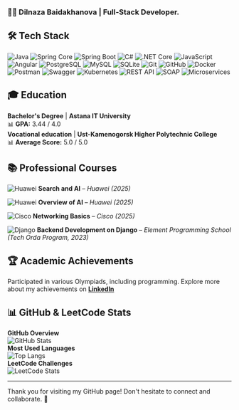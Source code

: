 ### 👩‍💻 Dilnaza Baidakhanova | Full-Stack Developer.

## 🛠 Tech Stack
![Java](https://img.shields.io/badge/-Java-05122A?style=flat&logo=java)
![Spring Core](https://img.shields.io/badge/-Spring%20Core-05122A?style=flat&logo=spring)
![Spring Boot](https://img.shields.io/badge/-Spring%20Boot-05122A?style=flat&logo=springboot)
![C#](https://img.shields.io/badge/-C%23-05122A?style=flat&logo=c-sharp)
![.NET Core](https://img.shields.io/badge/-.NET%20Core-05122A?style=flat&logo=dotnet)
![JavaScript](https://img.shields.io/badge/-JavaScript-05122A?style=flat&logo=javascript)
![Angular](https://img.shields.io/badge/-Angular-05122A?style=flat&logo=angular)
![PostgreSQL](https://img.shields.io/badge/-PostgreSQL-05122A?style=flat&logo=postgresql)
![MySQL](https://img.shields.io/badge/-MySQL-05122A?style=flat&logo=mysql)
![SQLite](https://img.shields.io/badge/-SQLite-05122A?style=flat&logo=sqlite)
![Git](https://img.shields.io/badge/-Git-05122A?style=flat&logo=git)
![GitHub](https://img.shields.io/badge/-GitHub-05122A?style=flat&logo=github)
![Docker](https://img.shields.io/badge/-Docker-05122A?style=flat&logo=docker)
![Postman](https://img.shields.io/badge/-Postman-05122A?style=flat&logo=postman)
![Swagger](https://img.shields.io/badge/-Swagger-05122A?style=flat&logo=swagger)
![Kubernetes](https://img.shields.io/badge/-Kubernetes-05122A?style=flat&logo=kubernetes)
![REST API](https://img.shields.io/badge/-REST%20API-05122A?style=flat&logo=protocols.io)
![SOAP](https://img.shields.io/badge/-SOAP-05122A?style=flat&logo=apache)
![Microservices](https://img.shields.io/badge/-Microservices-05122A?style=flat&logo=polywork)

## 🎓 Education  
 **Bachelor's Degree** | **Astana IT University**  
 📊 **GPA:** 3.44 / 4.0  
 **Vocational education** | **Ust-Kamenogorsk Higher Polytechnic College**  
 📊 **Average Score:** 5.0 / 5.0  

## 📚 Professional Courses
![Huawei](https://img.shields.io/badge/.-E60012?style=flat&logo=huawei&logoColor=white) **Search and AI** – *Huawei (2025)*

![Huawei](https://img.shields.io/badge/.-E60012?style=flat&logo=huawei&logoColor=white) **Overview of AI** – *Huawei (2025)*  

![Cisco](https://img.shields.io/badge/.-1BA0D7?style=flat&logo=cisco&logoColor=white) **Networking Basics** – *Cisco (2025)*  

![Django](https://img.shields.io/badge/.-092E20?style=flat&logo=django&logoColor=white) **Backend Development on Django** – *Element Programming School (Tech Orda Program, 2023)*  

## 🏆 Academic Achievements  
Participated in various Olympiads, including programming. 
Explore more about my achievements on **[LinkedIn](https://www.linkedin.com/in/dilnaza-baidakhanova/)**  

## 📊 GitHub & LeetCode Stats  
**GitHub Overview**  
![GitHub Stats](https://github-readme-stats.vercel.app/api?username=dillnaza&show_icons=true&theme=radical)  
**Most Used Languages**  
![Top Langs](https://github-readme-stats.vercel.app/api/top-langs/?username=dillnaza&layout=compact&langs_count=6&theme=radical)  
**LeetCode Challenges**  
![LeetCode Stats](https://leetcard.jacoblin.cool/dillnazza)  

---

Thank you for visiting my GitHub page! Don't hesitate to connect and collaborate. 🚀
